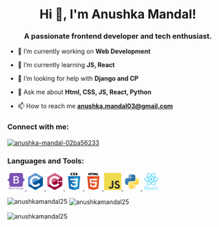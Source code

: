 <h1 align="center">Hi 👋, I'm Anushka Mandal!</h1>
<h3 align="center">A passionate frontend developer and tech enthusiast.</h3>

- 🔭 I’m currently working on **Web Development**

- 🌱 I’m currently learning **JS, React**

- 🤝 I’m looking for help with **Django and CP**

- 💬 Ask me about **Html, CSS, JS, React, Python**

- 📫 How to reach me **anushka.mandal03@gmail.com**

<h3 align="left">Connect with me:</h3>
<p align="left">
<a href="https://linkedin.com/in/anushka-mandal-02ba56233" target="blank"><img align="center" src="https://raw.githubusercontent.com/rahuldkjain/github-profile-readme-generator/master/src/images/icons/Social/linked-in-alt.svg" alt="anushka-mandal-02ba56233" height="30" width="40" /></a>
</p>

<h3 align="left">Languages and Tools:</h3>
<p align="left"> <a href="https://getbootstrap.com" target="_blank" rel="noreferrer"> <img src="https://raw.githubusercontent.com/devicons/devicon/master/icons/bootstrap/bootstrap-plain-wordmark.svg" alt="bootstrap" width="40" height="40"/> </a> <a href="https://www.cprogramming.com/" target="_blank" rel="noreferrer"> <img src="https://raw.githubusercontent.com/devicons/devicon/master/icons/c/c-original.svg" alt="c" width="40" height="40"/> </a> <a href="https://www.w3schools.com/cpp/" target="_blank" rel="noreferrer"> <img src="https://raw.githubusercontent.com/devicons/devicon/master/icons/cplusplus/cplusplus-original.svg" alt="cplusplus" width="40" height="40"/> </a> <a href="https://www.w3schools.com/css/" target="_blank" rel="noreferrer"> <img src="https://raw.githubusercontent.com/devicons/devicon/master/icons/css3/css3-original-wordmark.svg" alt="css3" width="40" height="40"/> </a> <a href="https://www.w3.org/html/" target="_blank" rel="noreferrer"> <img src="https://raw.githubusercontent.com/devicons/devicon/master/icons/html5/html5-original-wordmark.svg" alt="html5" width="40" height="40"/> </a> <a href="https://developer.mozilla.org/en-US/docs/Web/JavaScript" target="_blank" rel="noreferrer"> <img src="https://raw.githubusercontent.com/devicons/devicon/master/icons/javascript/javascript-original.svg" alt="javascript" width="40" height="40"/> </a> <a href="https://www.python.org" target="_blank" rel="noreferrer"> <img src="https://raw.githubusercontent.com/devicons/devicon/master/icons/python/python-original.svg" alt="python" width="40" height="40"/> </a> <a href="https://reactjs.org/" target="_blank" rel="noreferrer"> <img src="https://raw.githubusercontent.com/devicons/devicon/master/icons/react/react-original-wordmark.svg" alt="react" width="40" height="40"/> </a> </p>

<p><img align="left" src="https://github-readme-stats.vercel.app/api/top-langs?username=anushkamandal25&show_icons=true&locale=en&layout=compact" alt="anushkamandal25" /></p>

<p>&nbsp;<img align="center" src="https://github-readme-stats.vercel.app/api?username=anushkamandal25&show_icons=true&locale=en" alt="anushkamandal25" /></p>

<p><img align="center" src="https://github-readme-streak-stats.herokuapp.com/?user=anushkamandal25&" alt="anushkamandal25" /></p>
